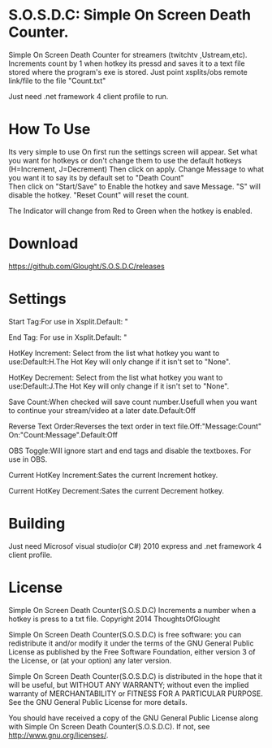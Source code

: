 S.O.S.D.C: Simple On Screen Death Counter.
=========

Simple On Screen Death Counter for streamers (twitchtv ,Ustream,etc). Increments count by 1 when hotkey its pressd and saves it to a text file stored where the program's exe is stored. Just point xsplits/obs remote link/file to the file "Count.txt"

Just need .net framework 4 client profile to run.

How To Use
=========

Its very simple to use On first run the settings screen will appear. Set what you want for hotkeys or don't change them to use the default hotkeys (H=Increment, J=Decrement)
Then click on apply. Change Message to what you want it to say its by default set to "Death Count"  
Then click on "Start/Save" to Enable the hotkey and save Message. "S" will disable the hotkey.
"Reset Count" will reset the count.

The Indicator will change from Red to Green when the hotkey is enabled.

Download
==========
https://github.com/Glought/S.O.S.D.C/releases

Settings
==========

Start Tag:For use in Xsplit.Default: "<xsplit>

End Tag: For use in Xsplit.Default: "</xsplit>

HotKey Increment: Select from the list what hotkey you want to use:Default:H.The Hot Key will only change if it isn't set to "None".

HotKey Decrement: Select from the list what hotkey you want to use:Default:J.The Hot Key will only change if it isn't set to "None".

Save Count:When checked will save count number.Usefull when you want to continue your stream/video at a later date.Default:Off

Reverse Text Order:Reverses the text order in text file.Off:"Message:Count" On:"Count:Message".Default:Off

OBS Toggle:Will ignore start and end tags and disable the textboxes. For use in OBS.

Current HotKey Increment:Sates the current Increment hotkey.

Current HotKey Decrement:Sates the current Decrement hotkey.


Building
==========
Just need  Microsof visual studio(or C#) 2010 express and .net framework 4 client profile.


License
===========
  Simple On Screen Death Counter(S.O.S.D.C) Increments a number when a hotkey is press to a txt file.
  Copyright 2014 ThoughtsOfGlought

  Simple On Screen Death Counter(S.O.S.D.C) is free software: you can redistribute it and/or modify
  it under the terms of the GNU General Public License as published by
  the Free Software Foundation, either version 3 of the License, or
  (at your option) any later version.

  Simple On Screen Death Counter(S.O.S.D.C) is distributed in the hope that it will be useful,
  but WITHOUT ANY WARRANTY; without even the implied warranty of
  MERCHANTABILITY or FITNESS FOR A PARTICULAR PURPOSE.  See the
  GNU General Public License for more details.

  You should have received a copy of the GNU General Public License
  along with Simple On Screen Death Counter(S.O.S.D.C).  If not, see <http://www.gnu.org/licenses/>.
